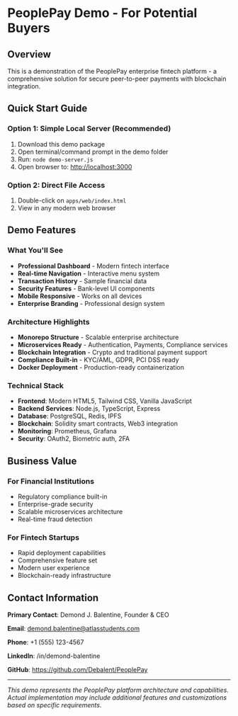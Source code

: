 # PeoplePay Demo - For Potential Buyers

## Overview

This is a demonstration of the PeoplePay enterprise fintech platform - a comprehensive solution for secure peer-to-peer payments with blockchain integration.

## Quick Start Guide

### Option 1: Simple Local Server (Recommended)

1. Download this demo package
2. Open terminal/command prompt in the demo folder
3. Run: `node demo-server.js`
4. Open browser to: <http://localhost:3000>

### Option 2: Direct File Access

1. Double-click on `apps/web/index.html`
2. View in any modern web browser

## Demo Features

### What You'll See

- **Professional Dashboard** - Modern fintech interface
- **Real-time Navigation** - Interactive menu system
- **Transaction History** - Sample financial data
- **Security Features** - Bank-level UI components
- **Mobile Responsive** - Works on all devices
- **Enterprise Branding** - Professional design system

### Architecture Highlights

- **Monorepo Structure** - Scalable enterprise architecture
- **Microservices Ready** - Authentication, Payments, Compliance services
- **Blockchain Integration** - Crypto and traditional payment support
- **Compliance Built-in** - KYC/AML, GDPR, PCI DSS ready
- **Docker Deployment** - Production-ready containerization

### Technical Stack

- **Frontend**: Modern HTML5, Tailwind CSS, Vanilla JavaScript
- **Backend Services**: Node.js, TypeScript, Express
- **Database**: PostgreSQL, Redis, IPFS
- **Blockchain**: Solidity smart contracts, Web3 integration
- **Monitoring**: Prometheus, Grafana
- **Security**: OAuth2, Biometric auth, 2FA

## Business Value

### For Financial Institutions

- Regulatory compliance built-in
- Enterprise-grade security
- Scalable microservices architecture
- Real-time fraud detection

### For Fintech Startups

- Rapid deployment capabilities
- Comprehensive feature set
- Modern user experience
- Blockchain-ready infrastructure

## Contact Information

**Primary Contact**: Demond J. Balentine, Founder & CEO

**Email**: <demond.balentine@atlasstudents.com>

**Phone**: +1 (555) 123-4567

**LinkedIn**: /in/demond-balentine

**GitHub**: <https://github.com/Debalent/PeoplePay>

---

*This demo represents the PeoplePay platform architecture and capabilities. Actual implementation may include additional features and customizations based on specific requirements.*
